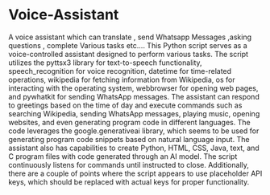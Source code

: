 # Voice-Assistant
A voice assistant which can translate , send Whatsapp Messages ,asking questions , complete Various tasks etc....
This Python script serves as a voice-controlled assistant designed to perform various tasks. The script utilizes the pyttsx3 library for text-to-speech functionality, speech_recognition for voice recognition, datetime for time-related operations, wikipedia for fetching information from Wikipedia, os for interacting with the operating system, webbrowser for opening web pages, and pywhatkit for sending WhatsApp messages. The assistant can respond to greetings based on the time of day and execute commands such as searching Wikipedia, sending WhatsApp messages, playing music, opening websites, and even generating program code in different languages. The code leverages the google.generativeai library, which seems to be used for generating program code snippets based on natural language input. The assistant also has capabilities to create Python, HTML, CSS, Java, text, and C program files with code generated through an AI model. The script continuously listens for commands until instructed to close. Additionally, there are a couple of points where the script appears to use placeholder API keys, which should be replaced with actual keys for proper functionality.
